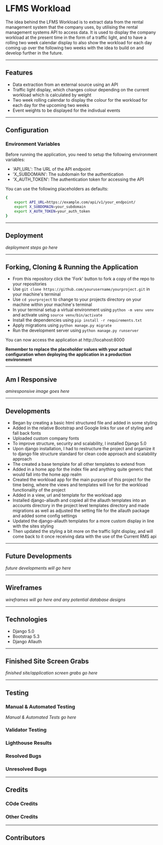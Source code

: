 # LFMS Workload

The idea behind the LFMS Workload is to extract data from the rental management system that the company uses, by utilising the rental management systems API to access data. It is used to display the company workload at the present time in the form of a traffic light, and to have a rolling two week calendar display to also show the workload for each day coming up over the following two weeks with the idea to build on and develop further in the future.

---

## Features

- Data extraction from an external source using an API
- Traffic light display, which changes colour depending on the current workload which is calculated by weight
- Two week rolling calendar to display the colour for the workload for each day for the upcoming two weeks
- Event weights to be displayed for the indivdual events

---

## Configuration

### Environment Variables

Before running the application, you need to setup the following environment variables:

- 'API_URL': The URL of the API endpoint
- 'X_SUBDOMAIN': The subdomain for the authentication
- 'X_AUTH_TOKEN': The authentication token for accessing the API

You can use the following placeholders as defaults:

```bash
{
    export API_URL=https://example.com/api/v1/your_endpoint/
    export X_SUBDOMAIN=your_subdomain
    export X_AUTH_TOKEN=your_auth_token
}
```

---

## Deployment

*deployment steps go here*

---

## Forking, Cloning & Running the Application

- From this repository click the 'Fork' button to fork a copy of the repo to your repositories
- Use `git clone https://github.com/yourusername/yourproject.git` in your machine's terminal
- Use `cd yourproject` to change to your projects directory on your machine within your machine's terminal
- In your terminal setup a virtual environment using `python -m venv venv` and activate using `source venv/bin/activate`
- Install the dependencies using `pip install -r requirements.txt`
- Apply migrations using `python manage.py migrate`
- Run the development server using `python manage.py runserver`

You can now access the application at http://locahost:8000

**Remember to replace the placeholder values with your actual configuration when deploying the application in a production environment**

---

## Am I Responsive

*amiresponsive image goes here*

---

## Developments

- Began by creating a basic html structured file and added in some styling
- Added in the relative Bootstrap and Google links for use of styling and fall back fonts
- Uploaded custom company fonts
- To improve structure, security and scalability, I installed Django 5.0
- Upon django installation, I had to restructure the project and organize it to django file structure standard for clean code approach and scalability approach
- The created a base template for all other templates to extend from
- Added in a home app for the index file and anything quite generic that would fall into the home app realm
- Created the workload app for the main purpose of this project for the time being, where the views and templates will live for the workload functionality of the project
- Added in a view, url and template for the workload app
- Installed django-allauth and copied all the allauth templates into an accounts directory in the project level templates directory and made migrations as well as adjusted the setting file for the allauth package and added some config settings
- Updated the django-allauth templates for a more custom display in line with the sites styling
- Then updated the styling a bit more on the traffic light display, and will come back to it once receiving data with the use of the Current RMS api

---

## Future Developments

*future developments will go here*

---

## Wireframes

*wireframes will go here and any potential database designs*

---

## Technologies

- Django 5.0
- Bootstrap 5.3
- Django Allauth

---

## Finished Site Screen Grabs

*finished site/application screen grabs go here*

---

## Testing

### Manual & Automated Testing

*Manual & Automated Tests go here*

### Validator Testing

### Lighthouse Results

### Resolved Bugs

### Unresolved Bugs

---

## Credits

### COde Credits

### Other Credits

---

## Contributors
